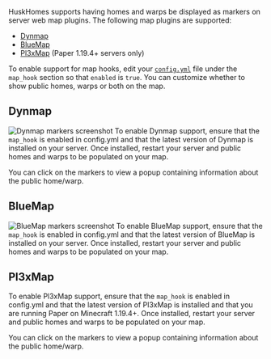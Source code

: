HuskHomes supports having homes and warps be displayed as markers on server web map plugins. The following map plugins are supported:
* [Dynmap](https://github.com/webbukkit/dynmap)
* [BlueMap](https://github.com/BlueMap-Minecraft/BlueMap)
* [Pl3xMap](https://github.com/BillyGalbreath/Pl3xMap) (Paper 1.19.4+ servers only)

To enable support for map hooks, edit your [`config.yml`](config-files) file under the `map_hook` section so that `enabled` is `true`. You can customize whether to show public homes, warps or both on the map.

## Dynmap
![Dynmap markers screenshot](https://raw.githubusercontent.com/WiIIiam278/HuskHomes/master/images/dynmap-hook.png)
To enable Dynmap support, ensure that the `map_hook` is enabled in config.yml and that the latest version of Dynmap is installed on your server. Once installed, restart your server and public homes and warps to be populated on your map.

You can click on the markers to view a popup containing information about the public home/warp.

## BlueMap
![BlueMap markers screenshot](https://raw.githubusercontent.com/WiIIiam278/HuskHomes/master/images/bluemap-hook.png)
To enable BlueMap support, ensure that the `map_hook` is enabled in config.yml and that the latest version of BlueMap is installed on your server. Once installed, restart your server and public homes and warps to be populated on your map.

## Pl3xMap
To enable Pl3xMap support, ensure that the `map_hook` is enabled in config.yml and that the latest version of Pl3xMap is installed and that you are running Paper on Minecraft 1.19.4+. Once installed, restart your server and public homes and warps to be populated on your map.

You can click on the markers to view a popup containing information about the public home/warp.